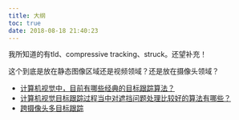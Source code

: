 ```yaml
---
title: 大纲
toc: true
date: 2018-08-18 21:40:23
---
```







我所知道的有tld、compressive tracking、struck。还望补充！


这个到底是放在静态图像区域还是视频领域？还是放在摄像头领域？


- [计算机视觉中，目前有哪些经典的目标跟踪算法？](https://www.zhihu.com/question/26493945)
- [计算机视觉目标跟踪过程当中对遮挡问题处理比较好的算法有哪些？](https://www.zhihu.com/question/38805517)
- [跨摄像头多目标跟踪](https://zhuanlan.zhihu.com/p/35391826)
